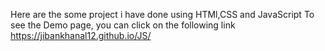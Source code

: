 Here are the some project i have done using HTMl,CSS and JavaScript 
To see the Demo page, you can click on the following link https://jibankhanal12.github.io/JS/
